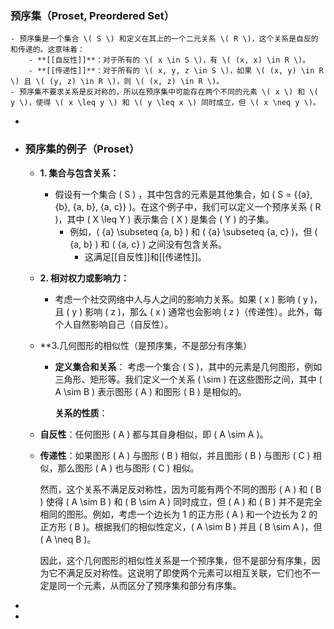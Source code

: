 ### 预序集（Proset, Preordered Set）
	- 预序集是一个集合 \( S \) 和定义在其上的一个二元关系 \( R \)，这个关系是自反的和传递的。这意味着：
		- **[[自反性]]**：对于所有的 \( x \in S \)，有 \( (x, x) \in R \)。
		- **[[传递性]]**：对于所有的 \( x, y, z \in S \)，如果 \( (x, y) \in R \) 且 \( (y, z) \in R \)，则 \( (x, z) \in R \)。
	- 预序集不要求关系是反对称的，所以在预序集中可能存在两个不同的元素 \( x \) 和 \( y \)，使得 \( x \leq y \) 和 \( y \leq x \) 同时成立，但 \( x \neq y \)。
-
- ### 预序集的例子（Proset）
	- **1. 集合与包含关系：**
		- 假设有一个集合 \( S \) ，其中包含的元素是其他集合，如 \( S = \{\{a\}, \{b\}, \{a, b\}, \{a, c\}\} \)。在这个例子中，我们可以定义一个预序关系 \( R \)，其中 \( X \leq Y \) 表示集合 \( X \) 是集合 \( Y \) 的子集。
			- 例如，\( \{a\} \subseteq \{a, b\} \) 和 \( \{a\} \subseteq \{a, c\} \)，但 \( \{a, b\} \) 和 \( \{a, c\} \) 之间没有包含关系。
				- 这满足[[自反性]]和[[传递性]]。
	- **2. 相对权力或影响力：**
		- 考虑一个社交网络中人与人之间的影响力关系。如果 \( x \) 影响 \( y \)，且 \( y \) 影响 \( z \)，那么 \( x \) 通常也会影响 \( z \)（传递性）。此外，每个人自然影响自己（自反性）。
	- **3.几何图形的相似性（是预序集，不是部分有序集）
		- **定义集合和关系**：
		  考虑一个集合 \( S \)，其中的元素是几何图形，例如三角形、矩形等。我们定义一个关系 \( \sim \) 在这些图形之间，其中 \( A \sim B \) 表示图形 \( A \) 和图形 \( B \) 是相似的。
		  
		  **关系的性质**：
	- **自反性**：任何图形 \( A \) 都与其自身相似，即 \( A \sim A \)。
	- **传递性**：如果图形 \( A \) 与图形 \( B \) 相似，并且图形 \( B \) 与图形 \( C \) 相似，那么图形 \( A \) 也与图形 \( C \) 相似。
	  
	  然而，这个关系不满足反对称性，因为可能有两个不同的图形 \( A \) 和 \( B \) 使得 \( A \sim B \) 和 \( B \sim A \) 同时成立，但 \( A \) 和 \( B \) 并不是完全相同的图形。例如，考虑一个边长为 1 的正方形 \( A \) 和一个边长为 2 的正方形 \( B \)。根据我们的相似性定义，\( A \sim B \) 并且 \( B \sim A \)，但 \( A \neq B \)。
	  
	  因此，这个几何图形的相似性关系是一个预序集，但不是部分有序集，因为它不满足反对称性。这说明了即使两个元素可以相互关联，它们也不一定是同一个元素，从而区分了预序集和部分有序集。
-
-